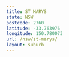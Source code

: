 ```yaml
---
title: ST MARYS
state: NSW
postcode: 2760
latitude: -33.763976
longitude: 150.780073
url: /nsw/st-marys/
layout: suburb
---
```

